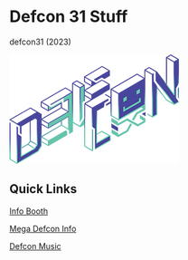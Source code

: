 # Defcon 31 Stuff

defcon31 (2023)

![defcon31 logo](/assets/defcon31-logo-gradient.webp)



## Quick Links

[Info Booth](https://info.defcon.org)

[Mega Defcon Info](https://www.reddit.com/r/Defcon/comments/tx7tg2/mega_def_con_info_for_your_planning_enjoyment/?rdt=65063)

[Defcon Music](https://defconmusic.org)

